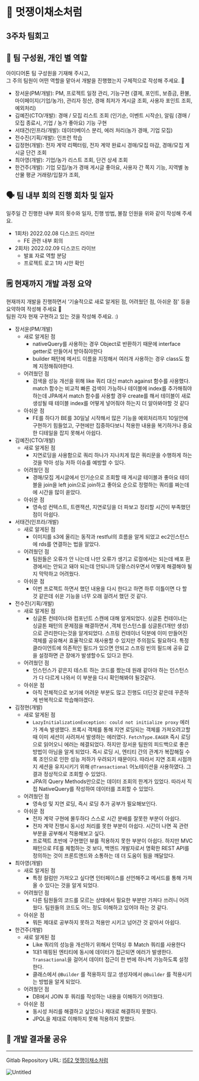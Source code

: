 # 🥬 멋쟁이채소처럼

## 3주차 팀회고

## 🚀 팀 구성원, 개인 별 역할

아이디어톤 팀 구성원을 기재해 주시고,<br>
그 주의 팀원이 어떤 역할을 맡아서 개발을 진행했는지 구체적으로 작성해 주세요. 🙂

- 장서윤(PM/개발): PM, 프로젝트 일정 관리, 기능구현 (결제, 포인트, 보증금, 환불, 마이페이지(기업/농가), 관리자 정산, 경매 최저가 게시글 조회, 사용자 포인트 조회, 예외처리)
- 김예진(CTO/개발): 경매 / 모집 리스트 조회 (인기순, 이벤트 시작순), 알림 (경매 / 모집 종료시, 기업 / 농가 좋아요) 기능 구현
- 서태건(인프라/개발): 데이터베이스 분리, 에러 처리(농가 경매, 기업 모집)
- 전수진(기획/개발): 인프런 학습
- 김정현(개발): 전자 계약 리팩터링, 전자 계약 완료시 경매/모집 마감, 경매/모집 게시글 단건 조회
- 최아영(개발): 기업/농가 리스트 조회, 단건 상세 조회
- 한건주(개발): 기업 모집/농가 경매 게시글 좋아요, 사용자 간 쪽지 기능, 지역별 농산물 평균 거래량/입찰가 조회,

## 🗣️ 팀 내부 회의 진행 회차 및 일자

일주일 간 진행한 내부 회의 횟수와 일자, 진행 방법, 불참 인원을 위와 같이 작성해 주세요.

- 1회차) 2022.02.08 디스코드 라이브
    - FE 관련 내부 회의
- 2회차) 2022.02.09 디스코드 라이브
    - 발표 자료 역할 분담
    - 프로젝트 로고 1차 시안 확인

## 🗒️ 현재까지 개발 과정 요약

현재까지 개발을 진행하면서 ‘기술적으로 새로 알게된 점, 어려웠던 점, 아쉬운 점' 등을 요약하여 작성해 주세요 🙂<br>
팀원 각자 현재 구현하고 있는 것을 작성해 주세요. :)

- 장서윤(PM/개발)
    - 새로 알게된 점
        - nativeQuery를 사용하는 경우 Object로 반환하기 때문에 interface getter로 만들어서 받아줘야한다
        - builder 패턴에 메서드 이름을 지정해서 여러개 사용하는 경우 class도 함께 지정해줘야한다.
    - 어려웠던 점
        - 검색을 성능 개선을 위해 like 쿼리 대신 match against 함수를 사용했다.
          match 함수는 비교적 빠른 검색이 가능하나 테이블에 index를 추가해줘야하는데
          JPA에서 match 함수를 사용할 경우 create를 해서 테이블이 새로 생성될 때 테이블 index를 어떻게 넣어줘야 하는지 더 알아봐야할 것 같다
    - 아쉬운 점
        - FE를 하다가 BE를 30일날 시작해서 많은 기능을 예외처리까지 10일안에 구현하기 힘들었고, 구현에만 집중하다보니 적용한 내용을 복기하거나 중요한 디테일을 잡지 못해서 아쉽다.
- 김예진(CTO/개발)
    - 새로 알게된 점
        - 지연로딩을 사용함으로 쿼리 하나가 지나치게 많은 쿼리문을 수행하게 하는 것을 막아 성능 저하 이슈를 예방할 수 있다.
    - 어려웠던 점
        - 경매/모집 게시글에서 인기순으로 조회할 때 게시글 테이블과 좋아요 테이블을 join을 left join으로 join하고 좋아요 순으로 정렬하는 쿼리를 짜는데에 시간을 많이 쏟았다.
    - 아쉬운 점
        - 영속성 컨텍스트, 트랜잭션, 지연로딩을 더 파보고 정리할 시간이 부족했던 점이 아쉽다.
- 서태건(인프라/개발)
    - 새로 알게된 점
        - 이미지를 s3에 올리는 동작과 restful의 흐름을 알게 되었고 ec2인스턴스에 rds를 연결하는 법을 알았다.
    - 어려웠던 점
        - 팀원들은 오류가 안 나는데 나만 오류가 생기고 로컬에서는 되는데 배포 환경에서는 안되고 돼야 되는데 안되니까 당황스러우면서 어떻게 해결해야 될지 막막하고 어려웠다.
    - 아쉬운 점
        - 이번 프로젝트 하면서 했던 내용을 다시 한다고 하면 하루 이틀이면 다 할 것 같은데 쉬운 기능을 너무 오래 걸려서 했던 것 같다.
- 전수진(기획/개발)
    - 새로 알게된 점
        - 싱글톤 컨테이너와 컴포넌트 스캔에 대해 알게되었다. 싱글톤 컨테이너는 싱글톤 패턴의 문제점을 해결하면서 ,객체 인스턴스를 싱글톤(1개만 생성)으로 관리한다는것을 알게되었다. 스프링 컨테이너 덕분에 이미 만들어진 객체를 공유해서 효율적으로 재사용할 수 있지만 주의점도 필요하다. 특정 클라이언트에 의존적인 필드가 있으면 안되고 스프링 빈의 필드에 공유 값을 설정하면 큰 장애가 발생할수도 있다고 한다.
    - 어려웠던 점
        - 인스턴스가 같은지 테스트 하는 코드를 짰는데 원래 같아야 하는 인스턴스가 다 다르게 나와서 이 부분을 다시 확인해봐야 될것같다.
    - 아쉬운 점
        - 아직 전체적으로 보기에 어려운 부분도 많고 진행도 더딘것 같은데 꾸준하게 반복적으로 학습해야겠다.
- 김정현(개발)
    - 새로 알게된 점
        - `LazyInitializationException: could not initialize proxy` 에러가 계속 발생했다. 프록시 객체를 통해 지연 로딩되는 객체를 가져오려고할 때 이미 세션이 사려져서 발생하는 에러였다. `FetchType.EAGER` 즉시 로딩으로 읽어오니 에러는 헤결되었다. 하지만 장서윤 팀원의 피드백으로 좋은 방법이 아님을 알게 되었다. 즉시 로딩 시, 엔티티 간의 관계가 복잡해질 수록 조인으로 인한 성능 저하가 우려되기 때문이다. 따라서 지연 조회 시점까지 세션을 유지시키기 위해 `@Transactional` 어노테이션을 사용하였다. 그 결과 정상적으로 조회할 수 있었다.
        - JPA의 Query Methods만으로는 데이터 조회의 한계가 있었다. 따라서 직접 NativeQuery를 작성하여 데이터를 조회할 수 있었다.
    - 어려웠던 점
        - 영속성 및 지연 로딩, 즉시 로딩 추가 공부가 필요해보인다.
    - 아쉬운 점
        - 전자 계약 구현에 몰두하다 스스로 시간 분배를 잘못한 부분이 아쉽다.
        - 전자 계약 진행시 동시성 처리를 못한 부분이 아쉽다. 시간이 나면 꼭 관련 부분을 공부해서 적용해보고 싶다.
        - 프로젝트 초반에 구현했던 뷰를 적용하지 못한 부분이 아쉽다. 하지만 MVC 패턴으로 FE를 체험하는 것 보다, 백엔드 개발자로서 명확한 REST API를 정의하는 것이 프론트엔드와 소통하는 데 더 도움이 됨을 깨달았다.
- 최아영(개발)
    - 새로 알게된 점
        - 특정 컬럼만 가져오고 싶다면 인터페이스를 선언해주고 메서드를 통해 가져올 수 있다는 것을 알게 되었다.
    - 어려웠던 점
        - 다른 팀원들의 코드를 모르는 상태에서 필요한 부분만 가져다 쓰려니 어려웠다. 팀원들의 코드도 어느 정도 이해하고 있어야 하는 것 같다.
    - 아쉬운 점
        - 뭐든 제대로 공부하지 못하고 적용만 시키고 넘어간 것 같아서 아쉽다.
- 한건주(개발)
    - 새로 알게된 점
        - Like 쿼리의 성능을 개선하기 위해서 인덱싱 후 Match 쿼리를 사용한다
        - 1대1 매핑된 엔티티에 동시에 데이터가 접근되면 에러가 발생한다. `Transactional`을 걸어서 데이터 접근이 한 번에 하나씩 가능하도록 설정한다.
        - 클래스에서 `@Builder` 를 적용하지 않고 생성자에서 `@Builder` 를 적용시키는 방법을 알게 되었다.
    - 어려웠던 점
        - DB에서 JOIN 후 쿼리를 작성하는 내용을 이해하기 어려웠다.
    - 아쉬운 점
        - 동시성 처리를 해결하고 싶었으나 제대로 해결하지 못했다.
        - JPQL을 제대로 이해하지 못해 적용하지 못했다.

## 📸 개발 결과물 공유

---

Gitlab Repository URL: [I5E2 멋쟁이채소처럼](https://gitlab.com/i5e2/like-awesome-vegetable/-/tree/main)

![Untitled](https://user-images.githubusercontent.com/58171107/218076375-6e617353-3ec7-4f5f-b460-f5f353b0c846.png)

